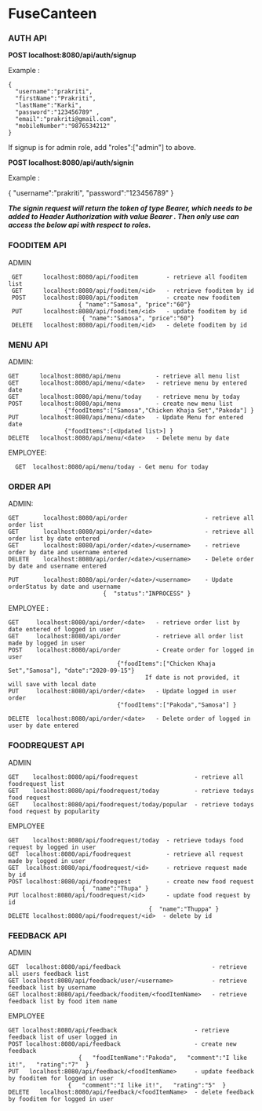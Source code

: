 # FuseCanteen 

<h3>AUTH API</h3>

 <b>POST  localhost:8080/api/auth/signup</b>
 
   Example : 
   
    {
      "username":"prakriti",
      "firstName":"Prakriti",
      "lastName":"Karki",
      "password":"123456789" ,
      "email":"prakriti@gmail.com",
      "mobileNumber":"9876534212"
    }

If signup is for admin role, add "roles":["admin"] to above.

<b> POST  localhost:8080/api/auth/signin </b> 
 
 Example : 
 
  {
    "username":"prakriti",
    "password":"123456789"
  }

<b><i>The signin request will return the token of type Bearer, which needs to be added to Header Authorization with value Bearer <token>. Then only use can access the below api with respect to roles.</i></b>

 <h3>FOODITEM API</h3> 
 
 ADMIN

     GET      localhost:8080/api/fooditem        - retrieve all fooditem list
     GET      localhost:8080/api/fooditem/<id>   - retrieve fooditem by id 
     POST     localhost:8080/api/fooditem        - create new fooditem
						{ "name":"Samosa", "price":"60"}
     PUT      localhost:8080/api/fooditem/<id>   - update fooditem by id
						 { "name":"Samosa", "price":"60"}
     DELETE   localhost:8080/api/fooditem/<id>   - delete fooditem by id  
     

 <h3>MENU API</h3> 

 ADMIN:
 

    GET      localhost:8080/api/menu          - retrieve all menu list
    GET      localhost:8080/api/menu/<date>   - retrieve menu by entered date
    GET      localhost:8080/api/menu/today    - retrieve menu by today
    POST     localhost:8080/api/menu          - create new menu list
                    {"foodItems":["Samosa","Chicken Khaja Set","Pakoda"] } 
    PUT      localhost:8080/api/menu/<date>   - Update Menu for entered date 
                    {"foodItems":[<Updated list>] } 
    DELETE   localhost:8080/api/menu/<date>   - Delete menu by date
 
 
 EMPLOYEE:

      GET  localhost:8080/api/menu/today - Get menu for today

<h3>ORDER API</h3> 

 ADMIN:
 
    GET       localhost:8080/api/order                      - retrieve all order list
    GET       localhost:8080/api/order/<date>               - retrieve all order list by date entered
    GET       localhost:8080/api/order/<date>/<username>    - retrieve order by date and username entered
    DELETE    localhost:8080/api/order/<date>/<username>    - Delete order by date and username entered
    
    PUT       localhost:8080/api/order/<date>/<username>    - Update orderStatus by date and username
    						   {  "status":"INPROCESS" }
   
 EMPLOYEE : 

    GET	    localhost:8080/api/order/<date>   - retrieve order list by date entered of logged in user
    GET     localhost:8080/api/order          - retrieve all order list made by logged in user
    POST    localhost:8080/api/order          - Create order for logged in user 
                                   {"foodItems":["Chicken Khaja Set","Samosa"], "date":"2020-09-15"}
				                           If date is not provided, it will save with local date
    PUT     localhost:8080/api/order/<date>   - Update logged in user order    
                                   {"foodItems":["Pakoda","Samosa"] }
                                 
    DELETE  localhost:8080/api/order/<date>   - Delete order of logged in user by date entered

<h3>FOODREQUEST API</h3>


 ADMIN

    GET    localhost:8080/api/foodrequest                - retrieve all foodrequest list
    GET    localhost:8080/api/foodrequest/today          - retrieve todays food request
    GET    localhost:8080/api/foodrequest/today/popular  - retrieve todays food request by popularity
 
 EMPLOYEE

    GET    localhost:8080/api/foodrequest/today  - retrieve todays food request by logged in user
    GET  localhost:8080/api/foodrequest          - retrieve all request made by logged in user
    GET  localhost:8080/api/foodrequest/<id>     - retrieve request made by id
    POST localhost:8080/api/foodrequest          - create new food request
 					     {  "name":"Thupa" }
    PUT localhost:8080/api/foodrequest/<id>      - update food request by id
                                            {  "name":"Thuppa" }
    DELETE localhost:8080/api/foodrequest/<id>  - delete by id
    
<h3>FEEDBACK API</h3>

ADMIN

    GET  localhost:8080/api/feedback                          - retrieve all users feedback list
    GET localhost:8080/api/feedback/user/<username>           - retrieve feedback list by username
    GET localhost:8080/api/feedback/fooditem/<foodItemName>   - retrieve feedback list by food item name

 EMPLOYEE

    GET localhost:8080/api/feedback                      - retrieve feedback list of user logged in 
    POST localhost:8080/api/feedback                     - create new feedback
                        {   "foodItemName":"Pakoda",   "comment":"I like it!",   "rating":"7"  }
    PUT   localhost:8080/api/feedback/<foodItemName>     - update feedback by fooditem for logged in user
	                 {   "comment":"I like it!",   "rating":"5"  }
    DELETE   localhost:8080/api/feedback/<foodItemName>  - delete feedback by fooditem for logged in user
